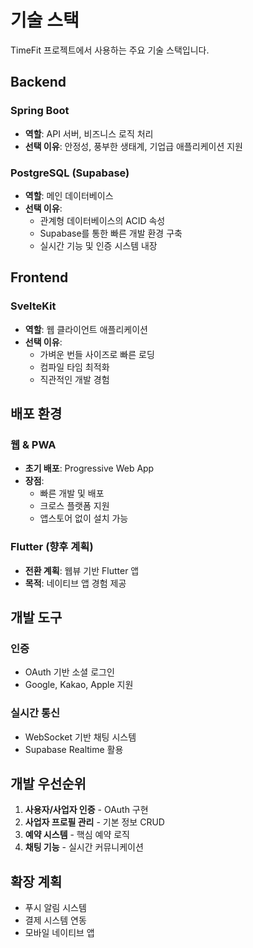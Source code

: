 # 기술 스택

TimeFit 프로젝트에서 사용하는 주요 기술 스택입니다.

## Backend

### Spring Boot
- **역할**: API 서버, 비즈니스 로직 처리
- **선택 이유**: 안정성, 풍부한 생태계, 기업급 애플리케이션 지원

### PostgreSQL (Supabase)
- **역할**: 메인 데이터베이스
- **선택 이유**: 
  - 관계형 데이터베이스의 ACID 속성
  - Supabase를 통한 빠른 개발 환경 구축
  - 실시간 기능 및 인증 시스템 내장

## Frontend

### SvelteKit
- **역할**: 웹 클라이언트 애플리케이션
- **선택 이유**:
  - 가벼운 번들 사이즈로 빠른 로딩
  - 컴파일 타임 최적화
  - 직관적인 개발 경험

## 배포 환경

### 웹 & PWA
- **초기 배포**: Progressive Web App
- **장점**: 
  - 빠른 개발 및 배포
  - 크로스 플랫폼 지원
  - 앱스토어 없이 설치 가능

### Flutter (향후 계획)
- **전환 계획**: 웹뷰 기반 Flutter 앱
- **목적**: 네이티브 앱 경험 제공

## 개발 도구

### 인증
- OAuth 기반 소셜 로그인
- Google, Kakao, Apple 지원

### 실시간 통신
- WebSocket 기반 채팅 시스템
- Supabase Realtime 활용

## 개발 우선순위

1. **사용자/사업자 인증** - OAuth 구현
2. **사업자 프로필 관리** - 기본 정보 CRUD
3. **예약 시스템** - 핵심 예약 로직
4. **채팅 기능** - 실시간 커뮤니케이션

## 확장 계획

- 푸시 알림 시스템
- 결제 시스템 연동
- 모바일 네이티브 앱 